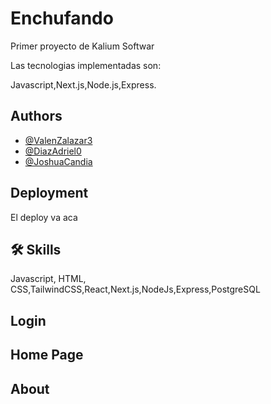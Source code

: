 # Enchufando

Primer proyecto de Kalium Softwar

Las tecnologias implementadas son:

Javascript,Next.js,Node.js,Express.

## Authors

- [@ValenZalazar3](https://www.linkedin.com/in/valentinzalazar3/)
- [@DiazAdriel0](https://www.linkedin.com/in/adriel-n-diaz/)
- [@JoshuaCandia](https://www.linkedin.com/in/candiajoshua/)

## Deployment

El deploy va aca

## 🛠 Skills

Javascript, HTML, CSS,TailwindCSS,React,Next.js,NodeJs,Express,PostgreSQL

## Login

## Home Page

## About
